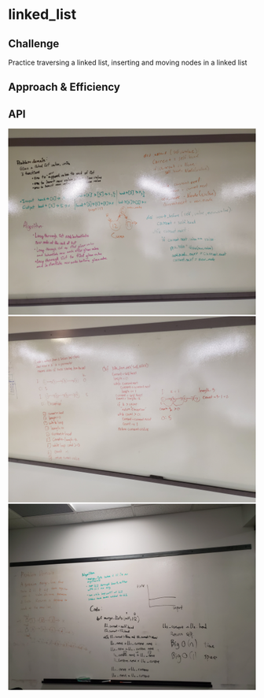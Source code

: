 # linked_list

## Challenge
<!-- Description of the challenge -->
Practice traversing a linked list, inserting and moving nodes in a linked list

## Approach & Efficiency
<!-- What approach did you take? Why? What is the Big O space/time for this approach? -->

## API
<!-- Description of each method publicly available to your Linked List -->

![whiteboard:](/assets/linkedlistchallenge.jpg)
![whiteboard:](/assets/kthfromend.jpg)
![whiteboard:](/assets/mergelists.jpg)
